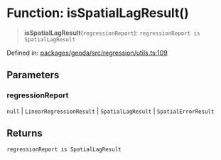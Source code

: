 # Function: isSpatialLagResult()

> **isSpatialLagResult**(`regressionReport`): `regressionReport is SpatialLagResult`

Defined in: [packages/geoda/src/regression/utils.ts:109](https://github.com/GeoDaCenter/openassistant/blob/2cb8f20a901f3385efeb40778248119c5e49db78/packages/geoda/src/regression/utils.ts#L109)

## Parameters

### regressionReport

`null` | `LinearRegressionResult` | `SpatialLagResult` | `SpatialErrorResult`

## Returns

`regressionReport is SpatialLagResult`
